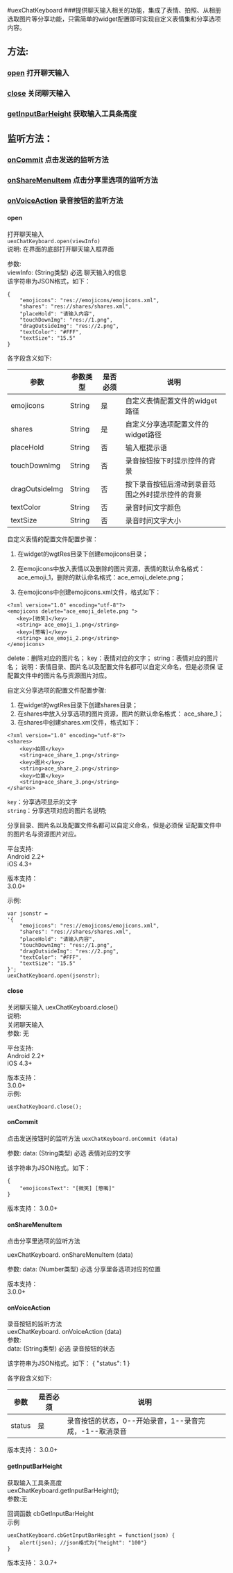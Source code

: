 #uexChatKeyboard###提供聊天输入相关的功能，集成了表情、拍照、从相册选取图片等分享功能，只需简单的widget配置即可实现自定义表情集和分享选项内容。## 方法:### [open](#open) 打开聊天输入###	[close](#close) 关闭聊天输入### [getInputBarHeight](#getinputbarheight) 获取输入工具条高度## 监听方法：### [onCommit](#oncommit)  点击发送的监听方法### [onShareMenuItem](#onsharemenuitem)  点击分享里选项的监听方法### [onVoiceAction](#onvoiceaction)  录音按钮的监听方法#### open  打开聊天输入  
`uexChatKeyboard.open(viewInfo) `  
说明:   在界面的底部打开聊天输入框界面参数:  
viewInfo: (String类型) 必选  聊天输入的信息  
该字符串为JSON格式，如下：```
{    "emojicons": "res://emojicons/emojicons.xml",    "shares": "res://shares/shares.xml",    "placeHold": "请输入内容",    "touchDownImg": "res://1.png",    "dragOutsideImg": "res://2.png",    "textColor": "#FFF",    "textSize": "15.5"}```各字段含义如下:|参数      |  参数类型 | 是否必须|说明||-----------|-------|-------|---||emojicons      |String|是|自定义表情配置文件的widget路径||shares	        |String |是	|自定义分享选项配置文件的widget路径||placeHold      |String	|否|	输入框提示语||touchDownImg	 |String	|否	|录音按钮按下时提示控件的背景||dragOutsideImg	 |String	|否	|按下录音按钮后滑动到录音范围之外时提示控件的背景||textColor   	|String	|否	|录音时间文字颜色||textSize       |String|	否	|录音时间文字大小|自定义表情的配置文件配置步骤：1. 在widget的wgtRes目录下创建emojicons目录；2. 在emojicons中放入表情以及删除的图片资源，表情的默认命名格式：ace_emoji_1，删除的默认命名格式：ace_emoji_delete.png；3. 在emojicons中创建emojicons.xml文件，格式如下：```<?xml version="1.0" encoding="utf-8"?><emojicons delete="ace_emoji_delete.png ">   <key>[微笑]</key>   <string> ace_emoji_1.png</string>   <key>[憋嘴]</key>   <string> ace_emoji_2.png</string></emojicons>```delete：删除对应的图片名；key：表情对应的文字；string：表情对应的图片名；     说明：表情目录、图片名以及配置文件名都可以自定义命名，但是必须保证配置文件中的图片名与资源图片对应。自定义分享选项的配置文件配置步骤:1. 在widget的wgtRes目录下创建shares目录；2. 在shares中放入分享选项的图片资源，图片的默认命名格式：ace_share_1；3. 在shares中创建shares.xml文件，格式如下：~~~<?xml version="1.0" encoding="utf-8"?><shares>	<key>拍照</key>	<string>ace_share_1.png</string>	<key>图片</key>	<string>ace_share_2.png</string>	<key>位置</key>	<string>ace_share_3.png</string></shares>~~~`key`：分享选项显示的文字  
`string`：分享选项对应的图片名说明;
分享目录、图片名以及配置文件名都可以自定义命名，但是必须保证配置文件中的图片名与资源图片对应。  
  
平台支持:  
Android 2.2+  
iOS 4.3+    

版本支持：  
    3.0.0+    

示例:```
var jsonstr ='{    "emojicons": "res://emojicons/emojicons.xml",    "shares": "res://shares/shares.xml",    "placeHold": "请输入内容",    "touchDownImg": "res://1.png",    "dragOutsideImg": "res://2.png",    "textColor": "#FFF",    "textSize": "15.5"}';uexChatKeyboard.open(jsonstr);```#### close关闭聊天输入  	uexChatKeyboard.close()  
说明:   
关闭聊天输入    
参数:  	无  
  
平台支持:  
Android 2.2+  
iOS 4.3+  
  
版本支持：  
3.0.0+  
示例:```
uexChatKeyboard.close();```  
#### onCommit 点击发送按钮时的监听方法`uexChatKeyboard.onCommit (data)`参数: 
data: (String类型)  必选  表情对应的文字该字符串为JSON格式。如下：```  
{    "emojiconsText": "[微笑] [憋嘴]"}```版本支持： 3.0.0+#### onShareMenuItem点击分享里选项的监听方法    
uexChatKeyboard. onShareMenuItem (data)  
  
参数: 
 data: (Number类型)  必选  分享里各选项对应的位置  
  
版本支持：  
3.0.0+#### onVoiceAction录音按钮的监听方法  
uexChatKeyboard. onVoiceAction (data)  
参数:   
 data: (String类型)  必选  录音按钮的状态  
  
该字符串为JSON格式。如下：{    "status": 1}各字段含义如下:
|参数 |是否必须|说明|
|----|-------|---||status|是  |录音按钮的状态，0--开始录音，1--录音完成，-1--取消录音|
版本支持： 3.0.0+  #### getInputBarHeight获取输入工具条高度  uexChatKeyboard.getInputBarHeight();  参数:无回调函数 cbGetInputBarHeight  示例```uexChatKeyboard.cbGetInputBarHeight = function(json) {	alert(json); //json格式为{"height": "100"}}``` 版本支持： 3.0.7+